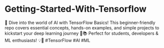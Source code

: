 # Getting-Started-With-Tensorflow
🚀 Dive into the world of AI with TensorFlow Basics! This beginner-friendly repo covers essential concepts, hands-on examples, and simple projects to kickstart your deep learning journey 🤖📚 Perfect for students, developers &amp; ML enthusiasts! 💡🔢 #TensorFlow #AI #ML

